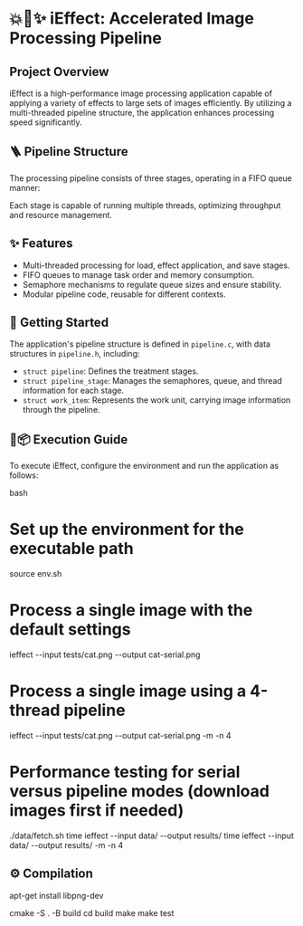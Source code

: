 # 💥📱✨ iEffect: Accelerated Image Processing Pipeline

## Project Overview
iEffect is a high-performance image processing application capable of applying a variety of effects to large sets of images efficiently. By utilizing a multi-threaded pipeline structure, the application enhances processing speed significantly.

## 🪜 Pipeline Structure
The processing pipeline consists of three stages, operating in a FIFO queue manner:

Each stage is capable of running multiple threads, optimizing throughput and resource management.

## ✨ Features
- Multi-threaded processing for load, effect application, and save stages.
- FIFO queues to manage task order and memory consumption.
- Semaphore mechanisms to regulate queue sizes and ensure stability.
- Modular pipeline code, reusable for different contexts.

## 📖 Getting Started
The application's pipeline structure is defined in `pipeline.c`, with data structures in `pipeline.h`, including:
- `struct pipeline`: Defines the treatment stages.
- `struct pipeline_stage`: Manages the semaphores, queue, and thread information for each stage.
- `struct work_item`: Represents the work unit, carrying image information through the pipeline.

## 🚀📦 Execution Guide
To execute iEffect, configure the environment and run the application as follows:

bash
# Set up the environment for the executable path
source env.sh

# Process a single image with the default settings
ieffect --input tests/cat.png --output cat-serial.png

# Process a single image using a 4-thread pipeline
ieffect --input tests/cat.png --output cat-serial.png -m -n 4

# Performance testing for serial versus pipeline modes (download images first if needed)
./data/fetch.sh
time ieffect --input data/ --output results/
time ieffect --input data/ --output results/ -m -n 4

## ⚙️ Compilation

apt-get install libpng-dev

cmake -S . -B build
cd build
make
make test
